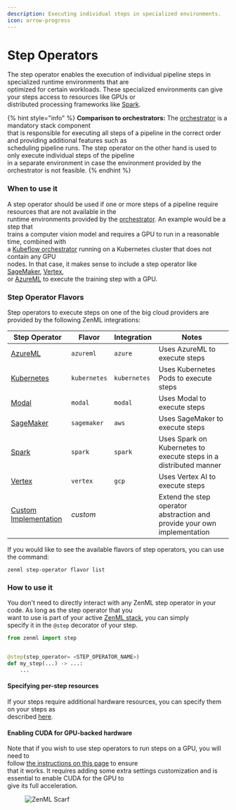 ```yaml
---
description: Executing individual steps in specialized environments.
icon: arrow-progress
---
```


# Step Operators

The step operator enables the execution of individual pipeline steps in specialized runtime environments that are\
optimized for certain workloads. These specialized environments can give your steps access to resources like GPUs or\
distributed processing frameworks like [Spark](https://spark.apache.org/).

{% hint style="info" %}
**Comparison to orchestrators:** The [orchestrator](../orchestrators/) is a mandatory stack component\
that is responsible for executing all steps of a pipeline in the correct order and providing additional features such as\
scheduling pipeline runs. The step operator on the other hand is used to only execute individual steps of the pipeline\
in a separate environment in case the environment provided by the orchestrator is not feasible.
{% endhint %}

### When to use it

A step operator should be used if one or more steps of a pipeline require resources that are not available in the\
runtime environments provided by the [orchestrator](../orchestrators/). An example would be a step that\
trains a computer vision model and requires a GPU to run in a reasonable time, combined with\
a [Kubeflow orchestrator](../orchestrators/kubeflow.md) running on a Kubernetes cluster that does not contain any GPU\
nodes. In that case, it makes sense to include a step operator like [SageMaker](sagemaker.md), [Vertex](vertex.md),\
or [AzureML](azureml.md) to execute the training step with a GPU.

### Step Operator Flavors

Step operators to execute steps on one of the big cloud providers are provided by the following ZenML integrations:

| Step Operator                      | Flavor       | Integration  | Notes                                                                    |
| ---------------------------------- | ------------ | ------------ | ------------------------------------------------------------------------ |
| [AzureML](azureml.md)              | `azureml`    | `azure`      | Uses AzureML to execute steps                                            |
| [Kubernetes](kubernetes.md)        | `kubernetes` | `kubernetes` | Uses Kubernetes Pods to execute steps                                    |
| [Modal](modal.md)                  | `modal`      | `modal`      | Uses Modal to execute steps                                              |
| [SageMaker](sagemaker.md)          | `sagemaker`  | `aws`        | Uses SageMaker to execute steps                                          |
| [Spark](spark-kubernetes.md)       | `spark`      | `spark`      | Uses Spark on Kubernetes to execute steps in a distributed manner        |
| [Vertex](vertex.md)                | `vertex`     | `gcp`        | Uses Vertex AI to execute steps                                          |
| [Custom Implementation](custom.md) | _custom_     |              | Extend the step operator abstraction and provide your own implementation |

If you would like to see the available flavors of step operators, you can use the command:

```shell
zenml step-operator flavor list
```

### How to use it

You don't need to directly interact with any ZenML step operator in your code. As long as the step operator that you\
want to use is part of your active [ZenML stack](https://docs.zenml.io/user-guides/production-guide/understand-stacks), you can simply\
specify it in the `@step` decorator of your step.

```python
from zenml import step


@step(step_operator= <STEP_OPERATOR_NAME>)
def my_step(...) -> ...:
    ...
```

#### Specifying per-step resources

If your steps require additional hardware resources, you can specify them on your steps as\
described [here](https://docs.zenml.io/how-to/pipeline-development/training-with-gpus/).

#### Enabling CUDA for GPU-backed hardware

Note that if you wish to use step operators to run steps on a GPU, you will need to\
follow [the instructions on this page](https://docs.zenml.io/how-to/pipeline-development/training-with-gpus/) to ensure\
that it works. It requires adding some extra settings customization and is essential to enable CUDA for the GPU to\
give its full acceleration.

<figure><img src="https://static.scarf.sh/a.png?x-pxid=f0b4f458-0a54-4fcd-aa95-d5ee424815bc" alt="ZenML Scarf"><figcaption></figcaption></figure>
